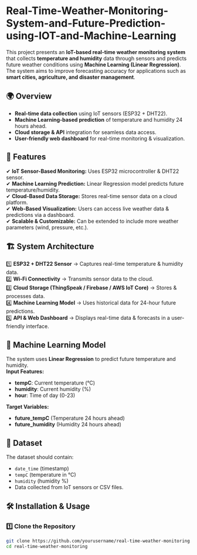 # Real-Time-Weather-Monitoring-System-and-Future-Prediction-using-IOT-and-Machine-Learning


This project presents an **IoT-based real-time weather monitoring system** that collects **temperature and humidity** data through sensors and predicts future weather conditions using **Machine Learning (Linear Regression)**. The system aims to improve forecasting accuracy for applications such as **smart cities, agriculture, and disaster management**.

## 🌍 Overview
- **Real-time data collection** using IoT sensors (ESP32 + DHT22).
- **Machine Learning-based prediction** of temperature and humidity 24 hours ahead.
- **Cloud storage & API** integration for seamless data access.
- **User-friendly web dashboard** for real-time monitoring & visualization.

## 📌 Features
✔ **IoT Sensor-Based Monitoring:** Uses ESP32 microcontroller & DHT22 sensor.  
✔ **Machine Learning Prediction:** Linear Regression model predicts future temperature/humidity.  
✔ **Cloud-Based Data Storage:** Stores real-time sensor data on a cloud platform.  
✔ **Web-Based Visualization:** Users can access live weather data & predictions via a dashboard.  
✔ **Scalable & Customizable:** Can be extended to include more weather parameters (wind, pressure, etc.).  

## 🏗 System Architecture
1️⃣ **ESP32 + DHT22 Sensor** → Captures real-time temperature & humidity data.  
2️⃣ **Wi-Fi Connectivity** → Transmits sensor data to the cloud.  
3️⃣ **Cloud Storage (ThingSpeak / Firebase / AWS IoT Core)** → Stores & processes data.  
4️⃣ **Machine Learning Model** → Uses historical data for 24-hour future predictions.  
5️⃣ **API & Web Dashboard** → Displays real-time data & forecasts in a user-friendly interface.  

## 🧠 Machine Learning Model
The system uses **Linear Regression** to predict future temperature and humidity.  
**Input Features:**
- **tempC**: Current temperature (°C)
- **humidity**: Current humidity (%)
- **hour**: Time of day (0-23)

**Target Variables:**
- **future_tempC** (Temperature 24 hours ahead)
- **future_humidity** (Humidity 24 hours ahead)

## 📂 Dataset
The dataset should contain:
- `date_time` (timestamp)
- `tempC` (temperature in °C)
- `humidity` (humidity %)
- Data collected from IoT sensors or CSV files.

## 🛠 Installation & Usage
### 1️⃣ Clone the Repository
```bash
git clone https://github.com/yourusername/real-time-weather-monitoring.git
cd real-time-weather-monitoring
